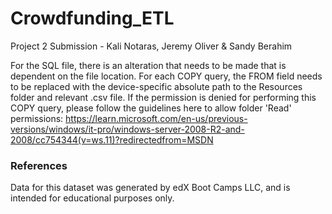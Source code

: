 # Crowdfunding_ETL
Project 2 Submission - Kali Notaras, Jeremy Oliver &amp; Sandy Berahim

For the SQL file, there is an alteration that needs to be made that is dependent on the file location.
For each COPY query, the FROM field needs to be replaced with the device-specific absolute path to the Resources folder and relevant .csv file.
If the permission is denied for performing this COPY query, please follow the guidelines here to allow folder 'Read' permissions: https://learn.microsoft.com/en-us/previous-versions/windows/it-pro/windows-server-2008-R2-and-2008/cc754344(v=ws.11)?redirectedfrom=MSDN

### References

Data for this dataset was generated by edX Boot Camps LLC, and is intended for educational purposes only.
